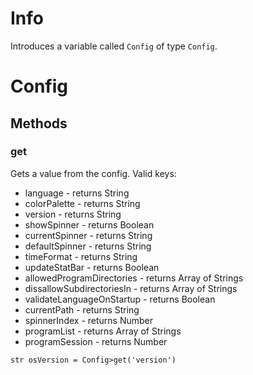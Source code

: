 # Info
Introduces a variable called `Config` of type `Config`.

# Config
## Methods
### get
Gets a value from the config. Valid keys:
 * language - returns String
 * colorPalette - returns String
 * version - returns String
 * showSpinner - returns Boolean
 * currentSpinner - returns String
 * defaultSpinner - returns String
 * timeFormat - returns String
 * updateStatBar - returns Boolean
 * allowedProgramDirectories - returns Array of Strings
 * dissallowSubdirectoriesIn - returns Array of Strings
 * validateLanguageOnStartup - returns Boolean
 * currentPath - returns String
 * spinnerIndex - returns Number
 * programList - returns Array of Strings
 * programSession - returns Number
```
str osVersion = Config>get('version')
```